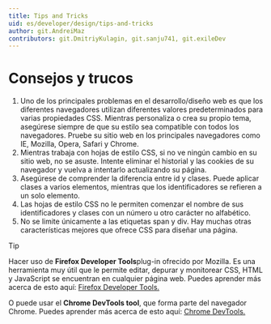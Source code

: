 ```yaml
---
title: Tips and Tricks
uid: es/developer/design/tips-and-tricks
author: git.AndreiMaz
contributors: git.DmitriyKulagin, git.sanju741, git.exileDev
---
```


# Consejos y trucos

1. Uno de los principales problemas en el desarrollo/diseño web es que los diferentes navegadores utilizan diferentes valores predeterminados para varias propiedades CSS. Mientras personaliza o crea su propio tema, asegúrese siempre de que su estilo sea compatible con todos los navegadores. Pruebe su sitio web en los principales navegadores como IE, Mozilla, Opera, Safari y Chrome.
1. Mientras trabaja con hojas de estilo CSS, si no ve ningún cambio en su sitio web, no se asuste. Intente eliminar el historial y las cookies de su navegador y vuelva a intentarlo actualizando su página.
1. Asegúrese de comprender la diferencia entre id y clases. Puede aplicar clases a varios elementos, mientras que los identificadores se refieren a un solo elemento.
1. Las hojas de estilo CSS no le permiten comenzar el nombre de sus identificadores y clases con un número u otro carácter no alfabético.
1. No se limite únicamente a las etiquetas span y div. Hay muchas otras características mejores que ofrece CSS para diseñar una página.

> [!TIP]
> 
> Hacer uso de **Firefox Developer Tools**plug-in ofrecido por Mozilla. Es una herramienta muy útil que le permite editar, depurar y monitorear CSS, HTML y JavaScript se encuentran en cualquier página web. Puedes aprender más acerca de esto aquí: [Firefox Developer Tools.](https://developer.mozilla.org/en-US/docs/Tools) 
> 
> O puede usar el **Chrome DevTools tool**, que forma parte del navegador Chrome. Puedes aprender más acerca de esto aquí: [Chrome DevTools.](https://developers.google.com/web/tools/chrome-devtools)
